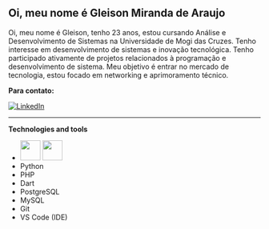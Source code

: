 ## **Oi, meu nome é Gleison Miranda de Araujo**


Oi, meu nome é Gleison, tenho 23 anos, estou cursando Análise e Desenvolvimento de Sistemas na Universidade de Mogi das Cruzes. Tenho interesse em desenvolvimento de sistemas e inovação tecnológica. Tenho participado ativamente de projetos relacionados à programação e desenvolvimento de sistema. Meu objetivo é entrar no mercado de tecnologia, estou focado em networking e aprimoramento técnico.



**Para contato:**


[![LinkedIn](linkedin_icon.png)](https://www.linkedin.com/in/gleison-araujo2)


***

**Technologies and tools**

- <img loading="lazy" src="https://cdn.jsdelivr.net/gh/devicons/devicon/icons/java/java-original.svg" width="40" height="40"/> <img loading="lazy" src="https://cdn.jsdelivr.net/gh/devicons/devicon/icons/linux/linux-original.svg" width="40" height="40"/>
- Python
- PHP
- Dart
- PostgreSQL
- MySQL
- Git
- VS Code (IDE)





